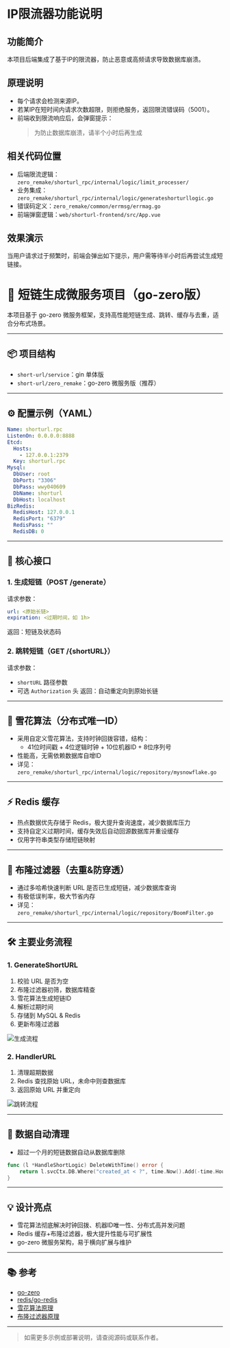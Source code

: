 # IP限流器功能说明

## 功能简介
本项目后端集成了基于IP的限流器，防止恶意或高频请求导致数据库崩溃。

## 原理说明
- 每个请求会检测来源IP。
- 若某IP在短时间内请求次数超限，则拒绝服务，返回限流错误码（5001）。
- 前端收到限流响应后，会弹窗提示：
  > 为防止数据库崩溃，请半个小时后再生成

## 相关代码位置
- 后端限流逻辑：`zero_remake/shorturl_rpc/internal/logic/limit_processer/`
- 业务集成：`zero_remake/shorturl_rpc/internal/logic/generateshorturllogic.go`
- 错误码定义：`zero_remake/common/errmsg/errmag.go`
- 前端弹窗逻辑：`web/shorturl-frontend/src/App.vue`

## 效果演示
当用户请求过于频繁时，前端会弹出如下提示，用户需等待半小时后再尝试生成短链接。
# 🚀 短链生成微服务项目（go-zero版）

本项目基于 go-zero 微服务框架，支持高性能短链生成、跳转、缓存与去重，适合分布式场景。

---

## 📦 项目结构
- `short-url/service`：gin 单体版
- `short-url/zero_remake`：go-zero 微服务版（推荐）

---

## ⚙️ 配置示例（YAML）
```yaml
Name: shorturl.rpc
ListenOn: 0.0.0.0:8888
Etcd:
  Hosts:
    - 127.0.0.1:2379
  Key: shorturl.rpc
Mysql:
  DbUser: root
  DbPort: "3306"
  DbPass: wwy040609
  DbName: shorturl
  DbHost: localhost
BizRedis:
  RedisHost: 127.0.0.1
  RedisPort: "6379"
  RedisPass: ""
  RedisDB: 0
```

---

## 🔗 核心接口
### 1. 生成短链（POST /generate）
请求参数：
```yaml
url: <原始长链>
expiration: <过期时间，如 1h>
```
返回：短链及状态码

### 2. 跳转短链（GET /{shortURL}）
请求参数：
- `shortURL` 路径参数
- 可选 `Authorization` 头
返回：自动重定向到原始长链

---

## 🧊 雪花算法（分布式唯一ID）
- 采用自定义雪花算法，支持时钟回拨容错，结构：
  - 41位时间戳 + 4位逻辑时钟 + 10位机器ID + 8位序列号
- 性能高，无需依赖数据库自增ID
- 详见：`zero_remake/shorturl_rpc/internal/logic/repository/mysnowflake.go`

---

## ⚡ Redis 缓存
- 热点数据优先存储于 Redis，极大提升查询速度，减少数据库压力
- 支持自定义过期时间，缓存失效后自动回源数据库并重设缓存
- 仅用字符串类型存储短链映射

---

## 🌸 布隆过滤器（去重&防穿透）
- 通过多哈希快速判断 URL 是否已生成短链，减少数据库查询
- 有极低误判率，极大节省内存
- 详见：`zero_remake/shorturl_rpc/internal/logic/repository/BoomFilter.go`

---

## 🛠️ 主要业务流程
### 1. GenerateShortURL
1. 校验 URL 是否为空
2. 布隆过滤器初筛，数据库精查
3. 雪花算法生成短链ID
4. 解析过期时间
5. 存储到 MySQL & Redis
6. 更新布隆过滤器

![生成流程](service/img.png)

### 2. HandlerURL
1. 清理超期数据
2. Redis 查找原始 URL，未命中则查数据库
3. 返回原始 URL 并重定向

![跳转流程](service/img_1.png)

---

## 🧹 数据自动清理
- 超过一个月的短链数据自动从数据库删除
```go
func (l *HandleShortLogic) DeleteWithTime() error {
    return l.svcCtx.DB.Where("created_at < ?", time.Now().Add(-time.Hour*24*30)).Delete(&models.Shorturl{}).Error
}
```

---

## 💡 设计亮点
- 雪花算法彻底解决时钟回拨、机器ID唯一性、分布式高并发问题
- Redis 缓存+布隆过滤器，极大提升性能与可扩展性
- go-zero 微服务架构，易于横向扩展与维护

---

## 📚 参考
- [go-zero](https://github.com/zeromicro/go-zero)
- [redis/go-redis](https://github.com/redis/go-redis)
- [雪花算法原理](https://github.com/bwmarrin/snowflake)
- [布隆过滤器原理](https://blog.csdn.net/weixin_64366370/article/details/130693987)

---

> 如需更多示例或部署说明，请查阅源码或联系作者。